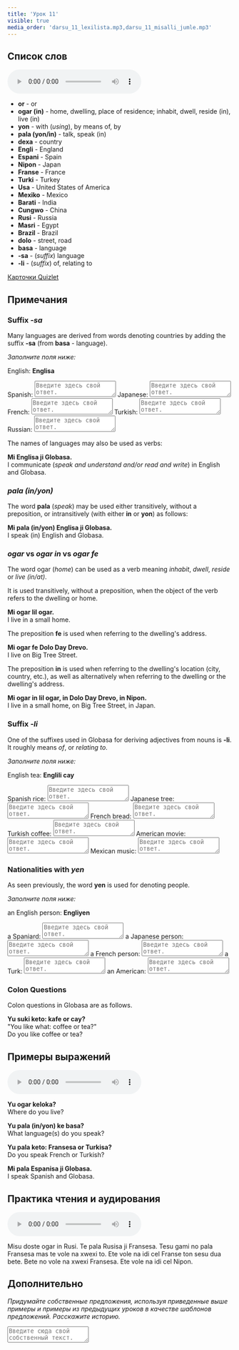 ```yaml
---
title: 'Урок 11'
visible: true
media_order: 'darsu_11_lexilista.mp3,darsu_11_misalli_jumle.mp3'
---
```


## Список слов

<audio controls>
 <source src="/darsu/11/darsu_11_lexilista.mp3" type="audio/mpeg" />
 <p>Ваше устройство не поддерживает HTML5 аудио.</p>
</audio>

* **or** - or
* **ogar (in)** - home, dwelling, place of residence; inhabit, dwell, reside (in), live (in)
* **yon** - with (_using_), by means of, by
* **pala (yon/in)** - talk, speak (in)
* **dexa** - country
* **Engli** - England
* **Espani** - Spain
* **Nipon** - Japan
* **Franse** - France
* **Turki** - Turkey
* **Usa** - United States of America
* **Mexiko** - Mexico
* **Barati** - India
* **Cungwo** - China
* **Rusi** - Russia
* **Masri** - Egypt
* **Brazil** - Brazil
* **dolo** - street, road
* **basa** - language
* **-sa** - (_suffix_) language
* **-li** - (_suffix_) of, relating to

[Карточки Quizlet](https://quizlet.com/559521575/globasa-101-lesson-11-flash-cards/)

## Примечания
### Suffix _-sa_

Many languages are derived from words denoting countries by adding the suffix **-sa** (from **basa** - language).

_Заполните поля ниже:_

English: **Englisa**  

Spanish: <textarea width="100%" spellcheck="false" placeholder="Введите здесь свой ответ."></textarea>
Japanese: <textarea width="100%" spellcheck="false" placeholder="Введите здесь свой ответ."></textarea>
French: <textarea width="100%" spellcheck="false" placeholder="Введите здесь свой ответ."></textarea>
Turkish: <textarea width="100%" spellcheck="false" placeholder="Введите здесь свой ответ."></textarea>
Russian: <textarea width="100%" spellcheck="false" placeholder="Введите здесь свой ответ."></textarea>

The names of languages may also be used as verbs:

**Mi Englisa ji Globasa.**  
I communicate (_speak and understand and/or read and write_) in English and Globasa. 

### _pala (in/yon)_

The word **pala** (_speak_) may be used either transitively, without a preposition, or intransitively (with either **in** or **yon**) as follows:

**Mi pala (in/yon) Englisa ji Globasa.**   
I speak (in) English and Globasa. 

### _ogar_ vs _ogar in_ vs _ogar fe_

The word ogar (_home_) can be used as a verb meaning _inhabit_, _dwell_, _reside_ or _live (in/at)_. 

It is used transitively, without a preposition, when the object of the verb refers to the dwelling or home. 

**Mi ogar lil ogar.**  
I live in a small home. 

The preposition **fe** is used when referring to the dwelling's address. 

**Mi ogar fe Dolo Day Drevo.**  
I live on Big Tree Street. 

The preposition **in** is used when referring to the dwelling's location (city, country, etc.), as well as alternatively when referring to the dwelling or the dwelling's address.

**Mi ogar in lil ogar, in Dolo Day Drevo, in Nipon.**  
I live in a small home, on Big Tree Street, in Japan.  

### Suffix _-li_

One of the suffixes used in Globasa for deriving adjectives from nouns is **-li**. It roughly means _of_, or _relating to_.

_Заполните поля ниже:_
 
English tea: **Englili cay**  

Spanish rice: <textarea width="100%" spellcheck="false" placeholder="Введите здесь свой ответ."></textarea>
Japanese tree: <textarea width="100%" spellcheck="false" placeholder="Введите здесь свой ответ."></textarea>
French bread: <textarea width="100%" spellcheck="false" placeholder="Введите здесь свой ответ."></textarea>
Turkish coffee: <textarea width="100%" spellcheck="false" placeholder="Введите здесь свой ответ."></textarea>
American movie: <textarea width="100%" spellcheck="false" placeholder="Введите здесь свой ответ."></textarea> 
Mexican music: <textarea width="100%" spellcheck="false" placeholder="Введите здесь свой ответ."></textarea>

### Nationalities with _yen_

As seen previously, the word **yen** is used for denoting people.

_Заполните поля ниже:_

an English person: **Engliyen**  

a Spaniard: <textarea width="100%" spellcheck="false" placeholder="Введите здесь свой ответ."></textarea>
a Japanese person: <textarea width="100%" spellcheck="false" placeholder="Введите здесь свой ответ."></textarea>
a French person: <textarea width="100%" spellcheck="false" placeholder="Введите здесь свой ответ."></textarea>
a Turk: <textarea width="100%" spellcheck="false" placeholder="Введите здесь свой ответ."></textarea>
an American: <textarea width="100%" spellcheck="false" placeholder="Введите здесь свой ответ."></textarea>

### Colon Questions

Colon questions in Globasa are as follows.

**Yu suki keto: kafe or cay?**  
"You like what: coffee or tea?"  
Do you like coffee or tea?

## Примеры выражений

<audio controls>
 <source src="/darsu/11/darsu_11_misalli_jumle.mp3" type="audio/mp3" />
 <p>Ваше устройство не поддерживает HTML5 аудио.</p>
</audio>

**Yu ogar keloka?**   
Where do you live?

**Yu pala (in/yon) ke basa?**  
What language(s) do you speak?

**Yu pala keto: Fransesa or Turkisa?**  
Do you speak French or Turkish?

**Mi pala Espanisa ji Globasa.**  
I speak Spanish and Globasa.

## Практика чтения и аудирования

<audio controls>
 <source src="/darsu/11/darsu_11_doxoli_abyasa.mp3" type="audio/mp3" />
 <p>Ваше устройство не поддерживает HTML5 аудио.</p>
</audio>

Misu doste ogar in Rusi. Te pala Rusisa ji Fransesa. Tesu gami no pala Fransesa mas te vole na xwexi to. Ete vole na idi cel Franse ton sesu dua bete. Bete no vole na xwexi Fransesa. Ete vole na idi cel Nipon. 
 
## Дополнительно

_Придумайте собственные предложения, используя приведенные выше примеры и примеры из предыдущих уроков в качестве шаблонов предложений. Расскажите историю._

<textarea width="100%" spellcheck="false" placeholder="Введите сюда свой собственный текст."></textarea>